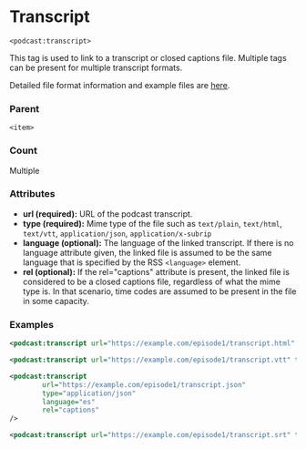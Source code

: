# Transcript

`<podcast:transcript>`

This tag is used to link to a transcript or closed captions file. Multiple tags can be present for multiple transcript formats.

Detailed file format information and example files are [here](../examples/transcripts/transcripts.md).

### Parent

`<item>`

### Count

Multiple

### Attributes

- **url (required):** URL of the podcast transcript.
- **type (required):** Mime type of the file such as `text/plain`, `text/html`, `text/vtt`, `application/json`, `application/x-subrip`
- **language (optional):** The language of the linked transcript. If there is no language attribute given, the linked file is assumed to be the same language that is specified by the RSS `<language>` element.
- **rel (optional):** If the rel="captions" attribute is present, the linked file is considered to be a closed captions file, regardless of what the mime type is. In that scenario, time codes are assumed to be present in the file in some capacity.

### Examples

```xml
<podcast:transcript url="https://example.com/episode1/transcript.html" type="text/html" />
```

```xml
<podcast:transcript url="https://example.com/episode1/transcript.vtt" type="text/vtt" />
```

```xml
<podcast:transcript
        url="https://example.com/episode1/transcript.json"
        type="application/json"
        language="es"
        rel="captions"
/>
```

```xml
<podcast:transcript url="https://example.com/episode1/transcript.srt" type="application/x-subrip" rel="captions" />
```
